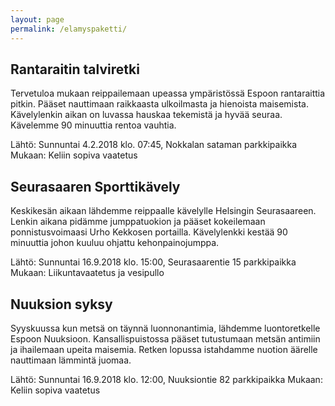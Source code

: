 ```yaml
---
layout: page
permalink: /elamyspaketti/
---
```


## Rantaraitin talviretki

Tervetuloa mukaan reippailemaan upeassa ympäristössä Espoon rantaraittia pitkin. Pääset nauttimaan raikkaasta ulkoilmasta 
ja hienoista maisemista. Kävelylenkin aikan on luvassa hauskaa tekemistä ja hyvää seuraa. Kävelemme 90 minuuttia rentoa vauhtia.


Lähtö:     Sunnuntai 4.2.2018 klo. 07:45, Nokkalan sataman parkkipaikka
Mukaan: Keliin sopiva vaatetus


## Seurasaaren Sporttikävely

Keskikesän aikaan lähdemme reippaalle kävelylle Helsingin Seurasaareen. Lenkin aikana pidämme jumppatuokion ja pääset
kokeilemaan ponnistusvoimaasi Urho Kekkosen portailla. Kävelylenkki kestää 90 minuuttia johon kuuluu ohjattu kehonpainojumppa. 

Lähtö:     Sunnuntai 16.9.2018 klo. 15:00, Seurasaarentie 15 parkkipaikka
Mukaan:  Liikuntavaatetus ja vesipullo


## Nuuksion syksy

Syyskuussa kun metsä on täynnä luonnonantimia, lähdemme luontoretkelle Espoon Nuuksioon. 
Kansallispuistossa pääset tutustumaan metsän antimiin ja ihailemaan upeita maisemia. 
Retken lopussa istahdamme nuotion äärelle nauttimaan lämmintä juomaa. 

Lähtö:     Sunnuntai 16.9.2018 klo. 12:00, Nuuksiontie 82 parkkipaikka 
Mukaan: Keliin sopiva vaatetus
